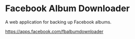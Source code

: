 # Facebook Album Downloader

A web application for backing up Facebook albums.

https://apps.facebook.com/fbalbumdownloader
